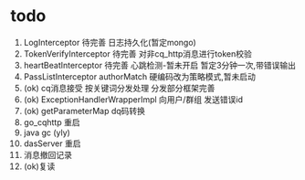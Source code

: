 # todo

1. LogInterceptor 待完善 日志持久化(暂定mongo)
2. TokenVerifyInterceptor 待完善 对非cq_http消息进行token校验
3. heartBeatInterceptor 待完善 心跳检测-暂未开启 暂定3分钟一次,带错误输出
4. PassListInterceptor authorMatch 硬编码改为策略模式,暂未启动
5. (ok) cq消息接受 按关键词分发处理 分发部分框架完善
6. (ok) ExceptionHandlerWrapperImpl 向用户/群组 发送错误id
7. (ok) getParameterMap dq码转换
8. go_cqhttp 重启
9. java gc (yly)
10. dasServer 重启
11. 消息撤回记录
12. (ok)复读

